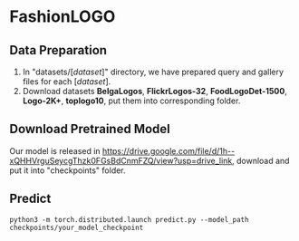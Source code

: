 # FashionLOGO

## Data Preparation
1. In "datasets/\[*dataset*\]" directory, we have prepared query and gallery files for each \[*dataset*\].
2. Download datasets **BelgaLogos**, **FlickrLogos-32**, **FoodLogoDet-1500**, **Logo-2K+**, **toplogo10**, put them into corresponding folder.

## Download Pretrained Model
Our model is released in <https://drive.google.com/file/d/1h--xQHHVrguSeycgThzk0FGsBdCnmFZQ/view?usp=drive_link>, download and put it into "checkpoints" folder.

## Predict
```
python3 -m torch.distributed.launch predict.py --model_path checkpoints/your_model_checkpoint
```


